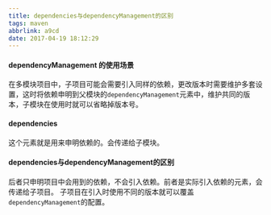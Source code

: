 ```yaml
---
title: dependencies与dependencyManagement的区别
tags: maven
abbrlink: a9cd
date: 2017-04-19 18:12:29
---
```

#### dependencyManagement 的使用场景
在多模块项目中，子项目可能会需要引入同样的依赖，更改版本时需要维护多套设置，这时将依赖申明到父模块的`dependencyManagement`元素中，维护共同的版本，子模块在使用时就可以省略掉版本号。
#### dependencies
这个元素就是用来申明依赖的。会传递给子模块。

#### dependencies与dependencyManagement的区别
后者只申明项目中会用到的依赖，不会引入依赖。前者是实际引入依赖的元素，会传递给子项目。
子项目在引入时使用不同的版本就可以覆盖`dependencyManagement`的配置。